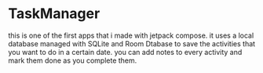 # TaskManager
this is one of the first apps that i made with jetpack compose. it uses a local database managed with SQLite and Room Dtabase to save the activities that you want to do in a certain date.
you can add notes to every activity and mark them done as you complete them.
